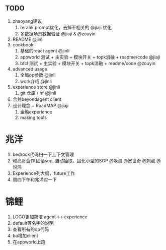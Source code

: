 ## TODO
1. zhaoyang建议
   1. rerank prompt优化，去掉不相关的 @jiaji 优化
   2. 多数据场景数据验证 @jiaji & @zouyin
2. README @jinli 
3. cookbook:
   1. 基础的react agent @jinli
   2. appworld 测试 + 主实验 + 模块开关 + topk消融 + readme/code @jiaji
   3. bfcl 测试 + 主实验 + 模块开关 + topk消融 + readme/code @zouyin
4. advanced usage
   1. 全局op参数 @jinli
   2. work介绍 @jinli
5. experience store @jinli
   1. git 仓库 / hf @jinli
6. 合并beyondagent client
7. 设计理念 + RoadMAP @jiaji
   1. 金融experience
   2. making tools


# 兆洋
1. bedrock代码扫一下上下文管理
2. 和亮哥合作 固话sop, 自动抽取、固化小型的SOP @唤海 @贺世奇 @刺葳 @悦鸿
3. Experience列大纲，future工作
4. 周四下午和兆洋对一下

# 锦鲤
1. LOGO更加简洁 agent <-> experience
2. default等名字的说明
3. 查看所有的op代码
4. ba增加client
5. 在appworld上跑